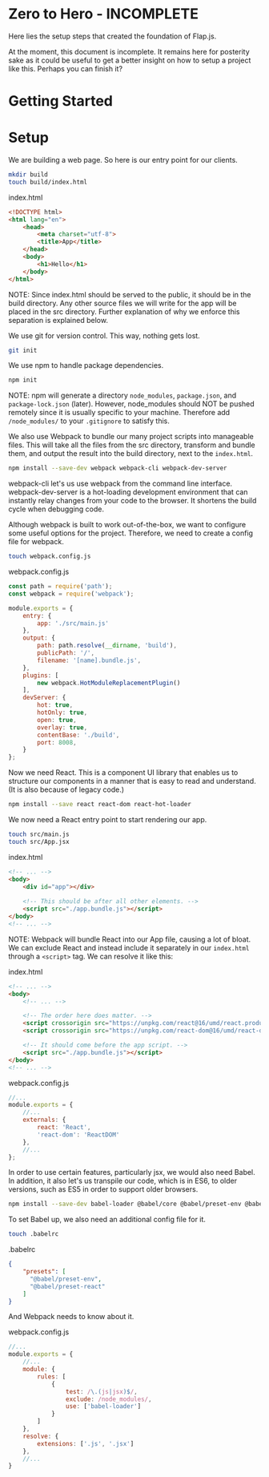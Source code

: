 # Zero to Hero - INCOMPLETE
Here lies the setup steps that created the foundation of Flap.js.

At the moment, this document is incomplete. It remains here for posterity sake as it could be useful to get a better insight on how to setup a project like this. Perhaps you can finish it?

# Getting Started

# Setup
We are building a web page. So here is our entry point for our clients.

```bash
mkdir build
touch build/index.html
```

index.html
```html
<!DOCTYPE html>
<html lang="en">
    <head>
        <meta charset="utf-8">
        <title>App</title>
    </head>
    <body>
        <h1>Hello</h1>
    </body>
</html>
```

NOTE: Since index.html should be served to the public, it should be in the build directory. Any other source files we will write for the app will be placed in the src directory. Further explanation of why we enforce this separation is explained below.

We use git for version control. This way, nothing gets lost.

```bash
git init
```

We use npm to handle package dependencies.

```bash
npm init
```

NOTE: npm will generate a directory `node_modules`, `package.json`, and `package-lock.json` (later). However, node_modules should NOT be pushed remotely since it is usually specific to your machine. Therefore add `/node_modules/` to your `.gitignore` to satisfy this.

We also use Webpack to bundle our many project scripts into manageable files. This will take all the files from the src directory, transform and bundle them, and output the result into the build directory, next to the `index.html`.

```bash
npm install --save-dev webpack webpack-cli webpack-dev-server
```

webpack-cli let's us use webpack from the command line interface.
webpack-dev-server is a hot-loading development environment that can instantly relay changes from your code to the browser. It shortens the build cycle when debugging code.

Although webpack is built to work out-of-the-box, we want to configure some useful options for the project. Therefore, we need to create a config file for webpack.

```bash
touch webpack.config.js
```

webpack.config.js
```javascript
const path = require('path');
const webpack = require('webpack');

module.exports = {
    entry: {
        app: './src/main.js'
    },
    output: {
        path: path.resolve(__dirname, 'build'),
        publicPath: '/',
        filename: '[name].bundle.js',
    },
    plugins: [
        new webpack.HotModuleReplacementPlugin()
    ],
    devServer: {
        hot: true,
        hotOnly: true,
        open: true,
        overlay: true,
        contentBase: './build',
        port: 8008,
    }
};
```

Now we need React. This is a component UI library that enables us to structure our components in a manner that is easy to read and understand. (It is also because of legacy code.)

```bash
npm install --save react react-dom react-hot-loader
```

We now need a React entry point to start rendering our app.

```bash
touch src/main.js
touch src/App.jsx
```

index.html
```html
<!-- ... -->
<body>
    <div id="app"></div>
    
    <!-- This should be after all other elements. -->
    <script src="./app.bundle.js"></script>
</body>
<!-- ... -->
```

NOTE: Webpack will bundle React into our App file, causing a lot of bloat. We can exclude React and instead include it separately in our `index.html` through a `<script>` tag. We can resolve it like this:

index.html
```html
<!-- ... -->
<body>
    <!-- ... -->

    <!-- The order here does matter. -->
    <script crossorigin src="https://unpkg.com/react@16/umd/react.production.min.js"></script>
    <script crossorigin src="https://unpkg.com/react-dom@16/umd/react-dom.production.min.js"></script>

    <!-- It should come before the app script. -->
    <script src="./app.bundle.js"></script>
</body>
<!-- ... -->
```

webpack.config.js
```javascript
//...
module.exports = {
    //...
    externals: {
        react: 'React',
        'react-dom': 'ReactDOM'
    },
    //...
};
```

In order to use certain features, particularly jsx, we would also need Babel. In addition, it also let's us transpile our code, which is in ES6, to older versions, such as ES5 in order to support older browsers.

```bash
npm install --save-dev babel-loader @babel/core @babel/preset-env @babel/preset-react
```

To set Babel up, we also need an additional config file for it.

```bash
touch .babelrc
```

.babelrc
```json
{
    "presets": [
      "@babel/preset-env",
      "@babel/preset-react"
    ]
}
```

And Webpack needs to know about it.

webpack.config.js
```javascript
//...
module.exports = {
    //...
    module: {
        rules: [
            {
                test: /\.(js|jsx)$/,
                exclude: /node_modules/,
                use: ['babel-loader']
            }
        ]
    },
    resolve: {
        extensions: ['.js', '.jsx']
    },
    //...
}
```
